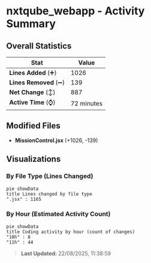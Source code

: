 # nxtqube_webapp - Activity Summary 

## Overall Statistics

| Stat                   | Value                                                             |
| ---------------------- | ----------------------------------------------------------------- |
| **Lines Added** (➕)   | 1026                                          |
| **Lines Removed** (➖) | 139                                        |
| **Net Change** (↕)    | 887                |
| **Active Time** (⌚)   | 72 minutes |


## Modified Files
- **MissionControl.jsx** (+1026, -139)

## Visualizations

### By File Type (Lines Changed)

```mermaid
pie showData
title Lines changed by file type
".jsx" : 1165
```

### By Hour (Estimated Activity Count)

```mermaid
pie showData
title Coding activity by hour (count of changes)
"10h" : 8
"11h" : 44
```


> **Last Updated:** 22/08/2025, 11:38:59